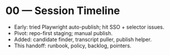 # 00 — Session Timeline
- Early: tried Playwright auto-publish; hit SSO + selector issues.
- Pivot: repo-first staging; manual publish.
- Added: candidate finder, transcript puller, publish helper.
- This handoff: runbook, policy, backlog, pointers.
